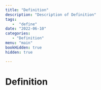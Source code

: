 ```yaml
---
title: "Definition"
description: "Description of Definition"
tags:
   -  "define"
date: "2022-06-10"
categories:
   - "Definition"
menu: "main"
bookHidden: true
hidden: true

---
```

# Definition
